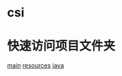 # csi

# 快速访问项目文件夹
[main](https://github.com/mumuzsl/csi/tree/master/src/main)
[resources](https://github.com/mumuzsl/csi/tree/master/src/main/resources)
[java](https://github.com/mumuzsl/csi/tree/master/src/main/java/)
